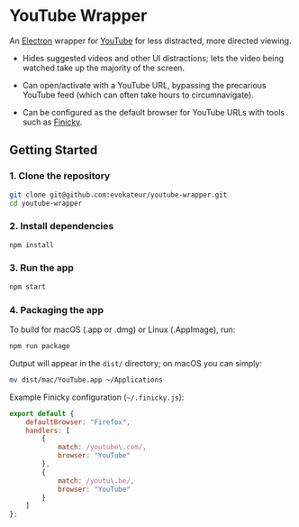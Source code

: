 # YouTube Wrapper

An [Electron](https://www.electronjs.org/) wrapper for [YouTube](https://youtube.com)
for less distracted, more directed viewing.

- Hides suggested videos and other UI distractions; lets the video being watched take up the majority of the screen.

- Can open/activate with a YouTube URL, bypassing the precarious YouTube feed (which can often take hours to circumnavigate).

- Can be configured as the default browser for YouTube URLs with tools such as [Finicky](https://github.com/johnste/finicky).
  
## Getting Started

### 1. Clone the repository

```bash
git clone git@github.com:evokateur/youtube-wrapper.git
cd youtube-wrapper
```

### 2. Install dependencies

```bash
npm install
```

### 3. Run the app

```bash
npm start
```

### 4. Packaging the app

To build for macOS (.app or .dmg) or Linux (.AppImage), run:

```bash
npm run package
```

Output will appear in the `dist/` directory; on macOS you can simply:

```sh
mv dist/mac/YouTube.app ~/Applications
```

Example Finicky configuration (`~/.finicky.js`):

```javascript
export default {
    defaultBrowser: "Firefox",
    handlers: [
        {
            match: /youtube\.com/,
            browser: "YouTube"
        },
        {
            match: /youtu\.be/,
            browser: "YouTube"
        }
    ]
};
```
